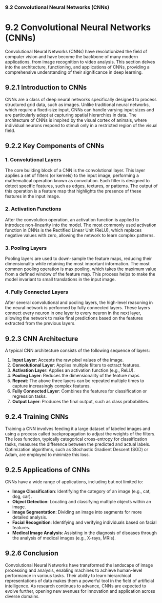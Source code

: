 ### 9.2 Convolutional Neural Networks (CNNs)

# 9.2 Convolutional Neural Networks (CNNs)

Convolutional Neural Networks (CNNs) have revolutionized the field of computer vision and have become the backbone of many modern applications, from image recognition to video analysis. This section delves into the architecture, functioning, and applications of CNNs, providing a comprehensive understanding of their significance in deep learning.

## 9.2.1 Introduction to CNNs

CNNs are a class of deep neural networks specifically designed to process structured grid data, such as images. Unlike traditional neural networks, which require a fixed-size input, CNNs can handle varying input sizes and are particularly adept at capturing spatial hierarchies in data. The architecture of CNNs is inspired by the visual cortex of animals, where individual neurons respond to stimuli only in a restricted region of the visual field.

## 9.2.2 Key Components of CNNs

### 1. Convolutional Layers

The core building block of a CNN is the convolutional layer. This layer applies a set of filters (or kernels) to the input image, performing a mathematical operation known as convolution. Each filter is designed to detect specific features, such as edges, textures, or patterns. The output of this operation is a feature map that highlights the presence of these features in the input image.

### 2. Activation Functions

After the convolution operation, an activation function is applied to introduce non-linearity into the model. The most commonly used activation function in CNNs is the Rectified Linear Unit (ReLU), which replaces negative values with zero, allowing the network to learn complex patterns.

### 3. Pooling Layers

Pooling layers are used to down-sample the feature maps, reducing their dimensionality while retaining the most important information. The most common pooling operation is max pooling, which takes the maximum value from a defined window of the feature map. This process helps to make the model invariant to small translations in the input image.

### 4. Fully Connected Layers

After several convolutional and pooling layers, the high-level reasoning in the neural network is performed by fully connected layers. These layers connect every neuron in one layer to every neuron in the next layer, allowing the network to make final predictions based on the features extracted from the previous layers.

## 9.2.3 CNN Architecture

A typical CNN architecture consists of the following sequence of layers:

1. **Input Layer**: Accepts the raw pixel values of the image.
2. **Convolutional Layer**: Applies multiple filters to extract features.
3. **Activation Layer**: Applies an activation function (e.g., ReLU).
4. **Pooling Layer**: Reduces the dimensionality of the feature maps.
5. **Repeat**: The above three layers can be repeated multiple times to capture increasingly complex features.
6. **Fully Connected Layer**: Combines the features for classification or regression tasks.
7. **Output Layer**: Produces the final output, such as class probabilities.

## 9.2.4 Training CNNs

Training a CNN involves feeding it a large dataset of labeled images and using a process called backpropagation to adjust the weights of the filters. The loss function, typically categorical cross-entropy for classification tasks, measures the difference between the predicted and actual labels. Optimization algorithms, such as Stochastic Gradient Descent (SGD) or Adam, are employed to minimize this loss.

## 9.2.5 Applications of CNNs

CNNs have a wide range of applications, including but not limited to:

- **Image Classification**: Identifying the category of an image (e.g., cat, dog, car).
- **Object Detection**: Locating and classifying multiple objects within an image.
- **Image Segmentation**: Dividing an image into segments for more detailed analysis.
- **Facial Recognition**: Identifying and verifying individuals based on facial features.
- **Medical Image Analysis**: Assisting in the diagnosis of diseases through the analysis of medical images (e.g., X-rays, MRIs).

## 9.2.6 Conclusion

Convolutional Neural Networks have transformed the landscape of image processing and analysis, enabling machines to achieve human-level performance in various tasks. Their ability to learn hierarchical representations of data makes them a powerful tool in the field of artificial intelligence. As research continues to advance, CNNs are expected to evolve further, opening new avenues for innovation and application across diverse domains.
